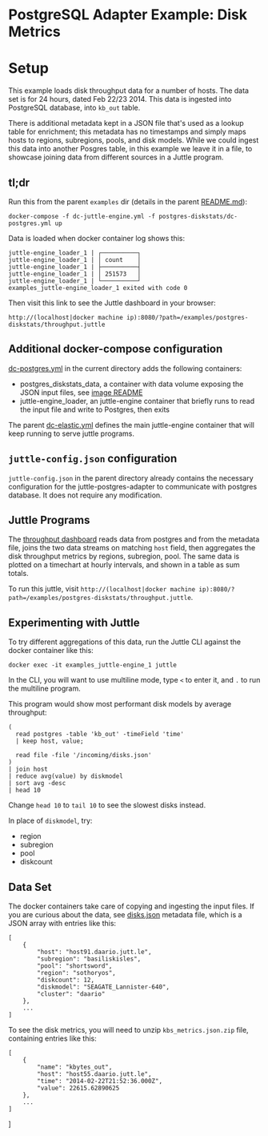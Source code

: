 # PostgreSQL Adapter Example: Disk Metrics

# Setup

This example loads disk throughput data for a number of hosts. The data set is for 24 hours, dated Feb 22/23 2014.
This data is ingested into PostgreSQL database, into `kb_out` table.

There is additional metadata kept in a JSON file that's used as a lookup table for enrichment;
this metadata has no timestamps and simply maps hosts to regions, subregions, pools, and disk models.
While we could ingest this data into another Posgres table, in this example we leave it in a file,
to showcase joining data from different sources in a Juttle program.

## tl;dr

Run this from the parent `examples` dir (details in the parent [README.md](../README.md)):

```
docker-compose -f dc-juttle-engine.yml -f postgres-diskstats/dc-postgres.yml up
```

Data is loaded when docker container log shows this:

```
juttle-engine_loader_1 | ┌──────────┐
juttle-engine_loader_1 | │ count    │
juttle-engine_loader_1 | ├──────────┤
juttle-engine_loader_1 | │ 251573   │
juttle-engine_loader_1 | └──────────┘
examples_juttle-engine_loader_1 exited with code 0
```

Then visit this link to see the Juttle dashboard in your browser:

``http://(localhost|docker machine ip):8080/?path=/examples/postgres-diskstats/throughput.juttle``

## Additional docker-compose configuration

[dc-postgres.yml](./dc-postgres.yml) in the current directory adds the following containers:

- postgres_diskstats_data, a container with data volume exposing the JSON input files, see [image README](../../docker/images/postgres_diskstats/README.md)
- juttle-engine_loader, an juttle-engine container that briefly runs to read the input file and write to Postgres, then exits

The parent [dc-elastic.yml](../dc-elastic.yml) defines the main juttle-engine container that will keep running to serve juttle programs.

## `juttle-config.json` configuration

`juttle-config.json` in the parent directory already contains the necessary configuration for the juttle-postgres-adapter to communicate with postgres database. It does not require any modification.

## Juttle Programs

The [throughput dashboard](./throughput.juttle) reads data from postgres and from the metadata file,
joins the two data streams on matching `host` field, then aggregates the disk throughput metrics by
regions, subregion, pool. The same data is plotted on a timechart at hourly intervals, and shown in a table as sum totals.

To run this juttle, visit
`http://(localhost|docker machine ip):8080/?path=/examples/postgres-diskstats/throughput.juttle`.

## Experimenting with Juttle

To try different aggregations of this data, run the Juttle CLI against the docker container like this:

```
docker exec -it examples_juttle-engine_1 juttle
```

In the CLI, you will want to use multiline mode, type `<` to enter it, and `.` to run the multiline program.

This program would show most performant disk models by average throughput:

```
(
  read postgres -table 'kb_out' -timeField 'time'
  | keep host, value;

  read file -file '/incoming/disks.json'
)
| join host
| reduce avg(value) by diskmodel
| sort avg -desc
| head 10
```

Change `head 10` to `tail 10` to see the slowest disks instead.

In place of `diskmodel`, try:
* region
* subregion
* pool
* diskcount

## Data Set

The docker containers take care of copying and ingesting the input files. If you are curious about the data,
see [disks.json](./disks.json) metadata file, which is a JSON array with entries like this:

```
[
    {
        "host": "host91.daario.jutt.le",
        "subregion": "basiliskisles",
        "pool": "shortsword",
        "region": "sothoryos",
        "diskcount": 12,
        "diskmodel": "SEAGATE_Lannister-640",
        "cluster": "daario"
    },
    ...
]
```

To see the disk metrics, you will need to unzip `kbs_metrics.json.zip` file, containing entries like this:

```
[
    {
        "name": "kbytes_out",
        "host": "host55.daario.jutt.le",
        "time": "2014-02-22T21:52:36.000Z",
        "value": 22615.62890625
    },
    ...
]
```
]
